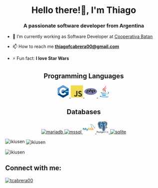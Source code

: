 <h1 align="center">Hello there!👋, I'm Thiago</h1>
<h3 align="center">A passionate software developer from Argentina</h3>

- 🔭 I’m currently working as Software Developer at [Cooperativa Batan](https://www.linkedin.com/company/coopbatan/)

- 📫 How to reach me **thiagofcabrera00@gmail.com**

- ⚡ Fun fact: **I love Star Wars**

<h2 align="center">Programming Languages</h2>
<p align="center">
   <a href="https://www.w3schools.com/cpp/" target="_blank" rel="noreferrer"> <img src="https://raw.githubusercontent.com/devicons/devicon/master/icons/cplusplus/cplusplus-original.svg" alt="cplusplus" width="40" height="40"/> </a>
  <a href="https://developer.mozilla.org/en-US/docs/Web/JavaScript" target="_blank" rel="noreferrer"> <img src="https://raw.githubusercontent.com/devicons/devicon/master/icons/javascript/javascript-original.svg" alt="javascript" width="40" height="40"/> </a>
  <a href="https://www.php.net" target="_blank" rel="noreferrer"> <img src="https://raw.githubusercontent.com/devicons/devicon/master/icons/php/php-original.svg" alt="php" width="40" height="40"/> </a>
  <a href="https://www.java.com" target="_blank" rel="noreferrer"> <img src="https://raw.githubusercontent.com/devicons/devicon/master/icons/java/java-original.svg" alt="java" width="40" height="40"/> </a> 
</p>

<h2 align="center">Databases</h2>
<p align="center"> 
    <a href="https://mariadb.org/" target="_blank" rel="noreferrer"> <img src="https://www.vectorlogo.zone/logos/mariadb/mariadb-icon.svg" alt="mariadb" width="40" height="40"/> </a>  
    <a href="https://www.microsoft.com/en-us/sql-server" target="_blank" rel="noreferrer"> <img src="https://www.svgrepo.com/show/303229/microsoft-sql-server-logo.svg" alt="mssql" width="40" height="40"/> </a> 
    <a href="https://www.mysql.com/" target="_blank" rel="noreferrer"> <img src="https://raw.githubusercontent.com/devicons/devicon/master/icons/mysql/mysql-original-wordmark.svg" alt="mysql" width="40" height="40"/> </a>   
    <a href="https://www.postgresql.org" target="_blank" rel="noreferrer"> <img src="https://raw.githubusercontent.com/devicons/devicon/master/icons/postgresql/postgresql-original-wordmark.svg" alt="postgresql" width="40" height="40"/> </a>
    <a href="https://www.sqlite.org/" target="_blank" rel="noreferrer"> <img src="https://www.vectorlogo.zone/logos/sqlite/sqlite-icon.svg" alt="sqlite" width="40" height="40"/> </a> 
</p>

<p><img align="left" src="https://github-readme-stats.vercel.app/api/top-langs?username=ikiusen&show_icons=true&locale=en&layout=compact&theme=github_dark" alt="ikiusen" /></p>

<p>&nbsp;<img align="center" src="https://github-readme-stats.vercel.app/api?username=ikiusen&show_icons=true&locale=en&theme=github_dark" alt="ikiusen" /></p>

<p><img align="center" src="https://github-readme-streak-stats.herokuapp.com?user=ikiusen&theme=github-dark&border_radius=4" alt="ikiusen" /></p>

<h2 align="left">Connect with me:</h2>
<p align="left">
<a href="https://linkedin.com/in/tcabrera00" target="blank"><img align="center" src="https://raw.githubusercontent.com/rahuldkjain/github-profile-readme-generator/master/src/images/icons/Social/linked-in-alt.svg" alt="tcabrera00" height="30" width="40" /></a>
</p>


